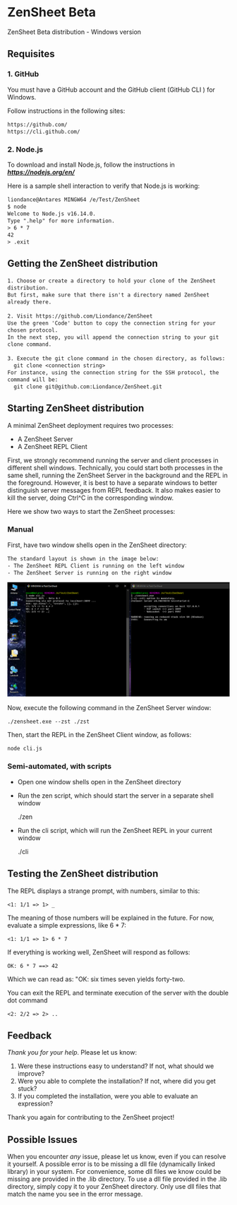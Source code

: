 # ZenSheet Beta

ZenSheet Beta distribution - Windows version

## Requisites

### 1. GitHub

You must have a GitHub account and the GitHub client (GitHub CLI ) for Windows.

Follow instructions in the following sites:

    https://github.com/
    https://cli.github.com/

### 2. Node.js

To download and install Node.js, follow the instructions in ***https://nodejs.org/en/***

Here is a sample shell interaction to verify that Node.js is working:

    liondance@Antares MINGW64 /e/Test/ZenSheet
    $ node
    Welcome to Node.js v16.14.0.
    Type ".help" for more information.
    > 6 * 7
    42
    > .exit

## Getting the ZenSheet distribution

    1. Choose or create a directory to hold your clone of the ZenSheet distribution.
    But first, make sure that there isn't a directory named ZenSheet already there.

    2. Visit https://github.com/Liondance/ZenSheet
    Use the green 'Code' button to copy the connection string for your chosen protocol.
    In the next step, you will append the connection string to your git clone command.

    3. Execute the git clone command in the chosen directory, as follows:
      git clone <connection string>
    For instance, using the connection string for the SSH protocol, the command will be:
      git clone git@github.com:Liondance/ZenSheet.git

## Starting ZenSheet distribution

A minimal ZenSheet deployment requires two processes:

- A ZenSheet Server
- A ZenSheet REPL Client

First, we strongly recommend running the server and client processes in different shell windows. Technically, you could start both processes in the same shell, running the ZenSheet Server in the background and the REPL in the foreground. However, it is best to have a separate windows to better distinguish server messages from REPL feedback. It also makes easier to kill the server, doing Ctrl^C in the corresponding window.
  
Here we show two ways to start the ZenSheet processes:

### Manual

First, have two window shells open in the ZenSheet directory:

	The standard layout is shown in the image below:  
	- The ZenSheet REPL Client is running on the left window
	- The ZenSheet Server is running on the right window

![ZenSheet session: client (left) and server (right)](session.png)

Now, execute the following command in the ZenSheet Server window:

	./zensheet.exe --zst ./zst

Then, start the REPL in the ZenSheet Client window, as follows:

	node cli.js

### Semi-automated, with scripts

- Open one window shells open in the ZenSheet directory
- Run the zen script, which should start the server in a separate shell window

  ./zen

- Run the cli script, which will run the ZenSheet REPL in your current window

  ./cli

## Testing the ZenSheet distribution

The REPL displays a strange prompt, with numbers, similar to this:

	<1: 1/1 => 1> _

The meaning of those numbers will be explained in the future.
For now, evaluate a simple expressions, like 6 * 7:

	<1: 1/1 => 1> 6 * 7

If everything is working well, ZenSheet will respond as follows:

	OK: 6 * 7 ==> 42

Which we can read as: "OK: six times seven yields forty-two.

You can exit the REPL and terminate execution of the server with the double dot command

	<2: 2/2 => 2> ..

## Feedback

*Thank you for your help*. Please let us know:

1. Were these instructions easy to understand? If not, what should we improve?
2. Were you able to complete the installation? If not, where did you get stuck?
3. If you completed the installation, were you able to evaluate an expression?

Thank you again for contributing to the ZenSheet project!

## Possible Issues

When you encounter *any* issue, please let us know, even if you can resolve it yourself.
A possible error is to be missing a dll file (dynamically linked library) in your system.
For convenience, some dll files we know could be missing are provided in the .lib directory.
To use a dll file provided in the .lib directory, simply copy it to your ZenSheet directory.
Only use dll files that match the name you see in the error message.
